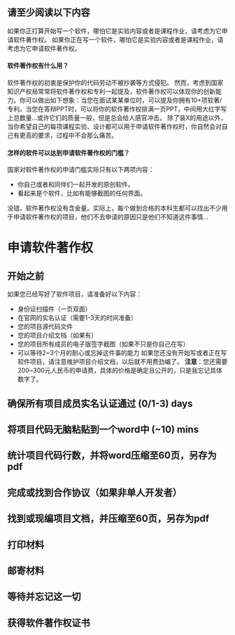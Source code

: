 ## 请至少阅读以下内容
如果你正打算开始写一个软件，哪怕它是实验内容或者是课程作业，请考虑为它申请软件著作权。
如果你正在写一个软件，哪怕它是实验内容或者是课程作业，请考虑为它申请软件著作权。
#### 软件著作权有什么用？
软件著作权的初衷是保护你的代码劳动不被抄袭等方式侵犯。
然而，考虑到国家知识产权局常常将软件著作权和专利一起提及，软件著作权可以体现你的创新能力。你可以做出如下想象：当您在面试某某单位时，可以提及你拥有10+项软著/专利。当您在答辩PPT时，可以将你的软件著作权排满一页PPT，中间用大红字写上总数量...或许它们的质量一般，但是总会给人感官冲击。
除了装X的用途以外，当你希望自己的每项课程实验、设计都可以用于申请软件著作权时，你自然会对自己有更高的要求，过程中不会那么痛苦。
#### 怎样的软件可以达到申请软件著作权的门槛？
国家对软件著作权的申请门槛实际只有以下两项内容：
- 你自己或者和同伴们一起开发的原创软件。
- 看起来是个软件，比如有能够截图的任何界面。

没错，软件著作权没有含金量。实际上，每个做到合格的本科生都可以找出不少用于申请软件著作权的项目，他们不去申请的原因只是他们不知道这件事情...

# 申请软件著作权
## 开始之前
如果您已经写好了软件项目，请准备好以下内容：
- 身份证扫描件（一页双面）
- 在官网的实名认证（需要1-3天的时间准备）
- 您的项目源代码文件
- 您的项目介绍文档（如果有）
- 您的项目所有成员的电子版签字截图（如果不只是你自己在写）
- 可以等待2~3个月的耐心或忘掉这件事的能力
如果您还没有开始写或者正在写软件项目，请注意维护项目介绍文档，以后就不用费劲编了。
**注意**：您还需要200~300元人民币的申请费，具体的价格是确定且公开的，只是我忘记具体数字了。
## 确保所有项目成员实名认证通过 (0/1-3) days
## 将项目代码无脑粘贴到一个word中 (~10) mins
## 统计项目代码行数，并将word压缩至60页，另存为pdf
## 完成或找到合作协议（如果非单人开发者）
## 找到或现编项目文档，并压缩至60页，另存为pdf
## 打印材料
## 邮寄材料
## 等待并忘记这一切
## 获得软件著作权证书
